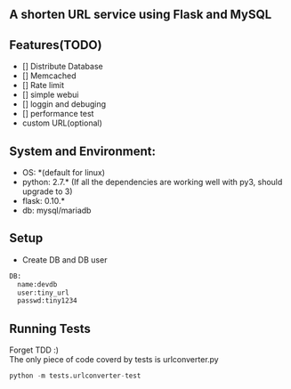 A shorten URL service using Flask and MySQL
---

## Features(TODO)
* [] Distribute Database
* [] Memcached
* [] Rate limit
* [] simple webui
* [] loggin and debuging
* [] performance test
* custom URL(optional)

## System and Environment:
* OS: *(default for linux)
* python: 2.7.* (If all the dependencies are working well with py3, should upgrade to 3)
* flask: 0.10.*
* db: mysql/mariadb

## Setup
* Create DB and DB user
```bash
DB:
  name:devdb
  user:tiny_url
  passwd:tiny1234
```

## Running Tests
Forget TDD :)  
The only piece of code coverd by tests is urlconverter.py
```python
python -m tests.urlconverter-test
```
